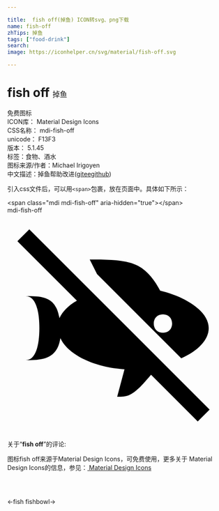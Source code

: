 ```yaml
---

title:  fish off(掉鱼) ICON转svg、png下载
name: fish-off
zhTips: 掉鱼
tags: ["food-drink"]
search: 
image: https://iconhelper.cn/svg/material/fish-off.svg

---
```


# fish off  <small style="font-size: 60%;font-weight: 100">掉鱼</small>


<div class="detail-page">
<p>
<span><span class="badge-success badge">免费图标</span> </span>
<br/>
<span>
ICON库：
<span class="badge-secondary badge">Material Design Icons</span> 
</span>
<br/>
<span>
CSS名称：
<span class="badge-secondary badge">mdi-fish-off</span> 
</span>
<br/>
<span>
unicode：
<span class="badge-secondary badge">F13F3</span> 
<copy-btn content='F13F3' btn-title=""></copy-btn>
<copy-btn :content='String.fromCodePoint(parseInt("F13F3", 16))' btn-title="复制U"></copy-btn>
</span>
<br/>
<span>
版本：
<span class="badge-secondary badge">5.1.45</span> 
</span><br/><span>标签：<span class="badge-light badge"><router-link to="/tags/food-drink.html">食物、酒水</router-link></span></span>
<br/>
<span>图标来源/作者：<span class="badge-light badge">Michael Irigoyen</span></span> 
<br/>
<span class="zh-detail">中文描述：<span class="badge-primary badge">掉鱼</span><span class="help-link"><span>帮助改进</span>(<a href="https://gitee.com/liuwave/icon-helper/edit/master/json/material/fish-off.json" target="_blank" rel="noopener noreferrer">gitee</a><a href="https://github.com/liuwave/icon-helper/edit/master/json/material/fish-off.json" target="_blank" rel="noopener noreferrer">github</a></span>)</span><br/>
</p>
</div>
<div class="alert alert-dark">
  <i class="mdi mdi-fish-off mdi-48px"></i>
  <i class="mdi mdi-fish-off mdi-36px"></i>
  <i class="mdi mdi-fish-off mdi-24px"></i>
  <i class="mdi mdi-fish-off mdi-18px"></i>
</div>
<div>
  <p>引入css文件后，可以用<code>&lt;span&gt;</code>包裹，放在页面中。具体如下所示：    
  </p>
  <div class="alert alert-primary" style="font-size: 14px">
    &lt;span class="mdi mdi-fish-off" aria-hidden="true"&gt;&lt;/span&gt;
    <copy-btn content='<span class="mdi mdi-fish-off" aria-hidden="true"></span>'></copy-btn>
  </div>
  <div class="alert alert-secondary">
    <i class="mdi mdi-fish-off"
    style="font-size: 24px"
    aria-hidden="true"></i> mdi-fish-off
    <copy-btn content="mdi-fish-off" btn-title="复制图标名称"></copy-btn>
  </div>
</div>
<div id="svg" class="svg-wrap">
<svg xmlns="http://www.w3.org/2000/svg" viewBox="0 0 24 24"><path d="M20.8 22.7L15.7 17.6C15.1 18.3 14.6 18.9 14.1 19.3C13.3 20 12.7 20 12 20L12.8 17C9.5 16.8 6.6 15.4 5.8 13.6C5.7 14.1 5.6 14.5 5.4 14.8C4.7 16 3.3 16 2 16C3.1 16 3.5 14.4 3.5 12.5S3.1 9 2 9C3.3 9 4.7 9 5.3 10.2C5.5 10.5 5.6 11 5.7 11.4C6 10.7 6.7 10 7.6 9.5L1.1 3L2.4 1.7L22.1 21.4L20.8 22.7M9.8 6.6L9 5C11 5 13 5 14.3 5.7C15.4 6.3 16.1 7.3 16.7 8.4C19.6 9.1 22 10.7 22 12.5C22 13.8 20.8 15 19 15.8L9.8 6.6M16 12C16 12.6 16.4 13 17 13S18 12.6 18 12 17.6 11 17 11 16 11.4 16 12Z" /></svg>
</div>
<detail full-name='mdi-fish-off'></detail>
<div class="icon-detail__container">
<p>关于“<b>fish off</b>”的评论:</p>
</div>
<Vssue title="关于“fish off”的评论" />    
<div><p>图标fish off来源于Material Design Icons，可免费使用，更多关于 Material Design Icons的信息，参见：<a target="_blank" href="https://iconhelper.cn/material.html"> Material Design Icons</a>
</p></div>

<div style="padding:2rem 0 " class="page-nav"><p class="inner"><span class="prev">←<router-link to="/icon/fish.html">fish</router-link></span> <span class="next"><router-link to="/icon/fishbowl.html">fishbowl</router-link>→</span></p></div>

